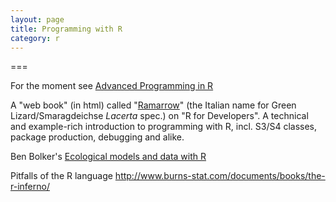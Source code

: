 ```yaml
---
layout: page
title: Programming with R
category: r
---
```

===

For the moment see [Advanced Programming in R](http://adv-r.had.co.nz/)



A "web book" (in html) called "[Ramarrow](http://www.quantide.com/R/ramarro/)" (the Italian name for Green Lizard/Smaragdeichse *Lacerta* spec.) on "R for Developers". A technical and example-rich introduction to programming with R, incl. S3/S4 classes, package production, debugging and alike.

Ben Bolker's [Ecological models and data with R](http://ms.mcmaster.ca/~bolker/emdbook/)

Pitfalls of the R language http://www.burns-stat.com/documents/books/the-r-inferno/


